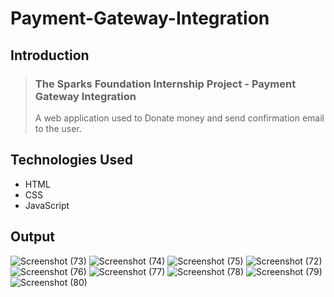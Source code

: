 # Payment-Gateway-Integration
## Introduction
>  ### The Sparks Foundation Internship Project - Payment Gateway Integration
>  
> A web application used to Donate money and send confirmation email to the user.

## Technologies Used
- HTML
- CSS
- JavaScript

## Output
![Screenshot (73)](https://user-images.githubusercontent.com/103629988/174425111-12746cb4-2d04-47b2-874f-28979730add5.png)
![Screenshot (74)](https://user-images.githubusercontent.com/103629988/174425120-61a1bb28-1f26-4be2-9631-d18cfc13618e.png)
![Screenshot (75)](https://user-images.githubusercontent.com/103629988/174425125-4b79b49f-278a-45c8-9ba7-67036af9b5e1.png)
![Screenshot (72)](https://user-images.githubusercontent.com/103629988/174425134-0bc26252-33cb-4b5b-966c-be4500444b62.png)
![Screenshot (76)](https://user-images.githubusercontent.com/103629988/174425138-2b1e0774-0035-4807-bd54-6317341bdf86.png)
![Screenshot (77)](https://user-images.githubusercontent.com/103629988/174425140-403e2767-ea9d-44b8-84c6-e63420a31252.png)
![Screenshot (78)](https://user-images.githubusercontent.com/103629988/174425141-0eb601dc-49d0-42a6-91ee-ba705798832d.png)
![Screenshot (79)](https://user-images.githubusercontent.com/103629988/174425144-5180e7ee-57e7-4850-98d5-a949af3a4365.png)
![Screenshot (80)](https://user-images.githubusercontent.com/103629988/174425147-0ebddc64-3ff8-4719-8793-e7d9815c350c.png)
